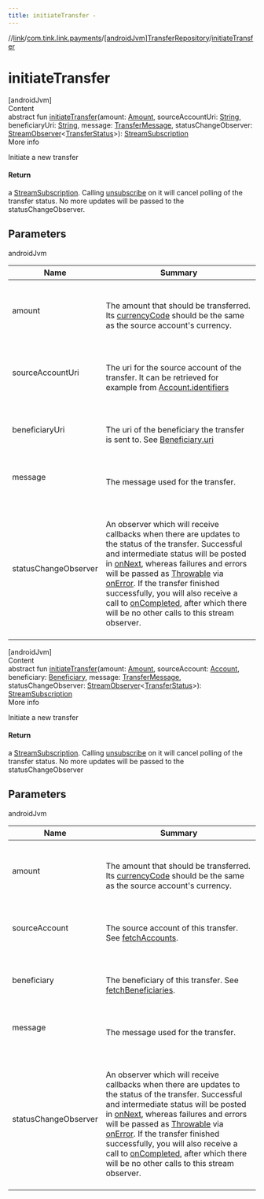 ```yaml
---
title: initiateTransfer -
---
```

//[link](../../index.md)/[com.tink.link.payments](../index.md)/[[androidJvm]TransferRepository](index.md)/[initiateTransfer](initiate-transfer.md)



# initiateTransfer  
[androidJvm]  
Content  
abstract fun [initiateTransfer](initiate-transfer.md)(amount: [Amount](../../com.tink.model.misc/[android-jvm]-amount/index.md), sourceAccountUri: [String](https://kotlinlang.org/api/latest/jvm/stdlib/kotlin/-string/index.html), beneficiaryUri: [String](https://kotlinlang.org/api/latest/jvm/stdlib/kotlin/-string/index.html), message: [TransferMessage](../[android-jvm]-transfer-message/index.md), statusChangeObserver: [StreamObserver](../../com.tink.service.streaming.publisher/[android-jvm]-stream-observer/index.md)<[TransferStatus](../[android-jvm]-transfer-status/index.md)>): [StreamSubscription](../../com.tink.service.streaming.publisher/[android-jvm]-stream-subscription/index.md)  
More info  


Initiate a new transfer



#### Return  


a [StreamSubscription](../../com.tink.service.streaming.publisher/[android-jvm]-stream-subscription/index.md). Calling [unsubscribe](../../com.tink.service.streaming.publisher/[android-jvm]-stream-subscription/unsubscribe.md) on it will cancel polling of the transfer status. No more updates will be passed to the statusChangeObserver.



## Parameters  
  
androidJvm  
  
|  Name|  Summary| 
|---|---|
| <a name="com.tink.link.payments/TransferRepository/initiateTransfer/#com.tink.model.misc.Amount#kotlin.String#kotlin.String#com.tink.link.payments.TransferMessage#com.tink.service.streaming.publisher.StreamObserver[com.tink.link.payments.TransferStatus]/PointingToDeclaration/"></a>amount| <a name="com.tink.link.payments/TransferRepository/initiateTransfer/#com.tink.model.misc.Amount#kotlin.String#kotlin.String#com.tink.link.payments.TransferMessage#com.tink.service.streaming.publisher.StreamObserver[com.tink.link.payments.TransferStatus]/PointingToDeclaration/"></a><br><br>The amount that should be transferred. Its [currencyCode](../../com.tink.model.misc/[android-jvm]-amount/currency-code.md) should be the same as the source account's currency.<br><br>
| <a name="com.tink.link.payments/TransferRepository/initiateTransfer/#com.tink.model.misc.Amount#kotlin.String#kotlin.String#com.tink.link.payments.TransferMessage#com.tink.service.streaming.publisher.StreamObserver[com.tink.link.payments.TransferStatus]/PointingToDeclaration/"></a>sourceAccountUri| <a name="com.tink.link.payments/TransferRepository/initiateTransfer/#com.tink.model.misc.Amount#kotlin.String#kotlin.String#com.tink.link.payments.TransferMessage#com.tink.service.streaming.publisher.StreamObserver[com.tink.link.payments.TransferStatus]/PointingToDeclaration/"></a><br><br>The uri for the source account of the transfer. It can be retrieved for example from [Account.identifiers](../../com.tink.model.account/[android-jvm]-account/identifiers.md)<br><br>
| <a name="com.tink.link.payments/TransferRepository/initiateTransfer/#com.tink.model.misc.Amount#kotlin.String#kotlin.String#com.tink.link.payments.TransferMessage#com.tink.service.streaming.publisher.StreamObserver[com.tink.link.payments.TransferStatus]/PointingToDeclaration/"></a>beneficiaryUri| <a name="com.tink.link.payments/TransferRepository/initiateTransfer/#com.tink.model.misc.Amount#kotlin.String#kotlin.String#com.tink.link.payments.TransferMessage#com.tink.service.streaming.publisher.StreamObserver[com.tink.link.payments.TransferStatus]/PointingToDeclaration/"></a><br><br>The uri of the beneficiary the transfer is sent to. See [Beneficiary.uri](../../com.tink.model.transfer/[android-jvm]-beneficiary/uri.md)<br><br>
| <a name="com.tink.link.payments/TransferRepository/initiateTransfer/#com.tink.model.misc.Amount#kotlin.String#kotlin.String#com.tink.link.payments.TransferMessage#com.tink.service.streaming.publisher.StreamObserver[com.tink.link.payments.TransferStatus]/PointingToDeclaration/"></a>message| <a name="com.tink.link.payments/TransferRepository/initiateTransfer/#com.tink.model.misc.Amount#kotlin.String#kotlin.String#com.tink.link.payments.TransferMessage#com.tink.service.streaming.publisher.StreamObserver[com.tink.link.payments.TransferStatus]/PointingToDeclaration/"></a><br><br>The message used for the transfer.<br><br>
| <a name="com.tink.link.payments/TransferRepository/initiateTransfer/#com.tink.model.misc.Amount#kotlin.String#kotlin.String#com.tink.link.payments.TransferMessage#com.tink.service.streaming.publisher.StreamObserver[com.tink.link.payments.TransferStatus]/PointingToDeclaration/"></a>statusChangeObserver| <a name="com.tink.link.payments/TransferRepository/initiateTransfer/#com.tink.model.misc.Amount#kotlin.String#kotlin.String#com.tink.link.payments.TransferMessage#com.tink.service.streaming.publisher.StreamObserver[com.tink.link.payments.TransferStatus]/PointingToDeclaration/"></a><br><br>An observer which will receive callbacks when there are updates to the status of the transfer. Successful and intermediate status will be posted in [onNext](../../com.tink.service.streaming.publisher/[android-jvm]-stream-observer/on-next.md), whereas failures and errors will be passed as [Throwable](https://kotlinlang.org/api/latest/jvm/stdlib/kotlin/-throwable/index.html) via [onError](../../com.tink.service.streaming.publisher/[android-jvm]-stream-observer/on-error.md). If the transfer finished successfully, you will also receive a call to [onCompleted](../../com.tink.service.streaming.publisher/[android-jvm]-stream-observer/on-completed.md), after which there will be no other calls to this stream observer.<br><br>
  
  


[androidJvm]  
Content  
abstract fun [initiateTransfer](initiate-transfer.md)(amount: [Amount](../../com.tink.model.misc/[android-jvm]-amount/index.md), sourceAccount: [Account](../../com.tink.model.account/[android-jvm]-account/index.md), beneficiary: [Beneficiary](../../com.tink.model.transfer/[android-jvm]-beneficiary/index.md), message: [TransferMessage](../[android-jvm]-transfer-message/index.md), statusChangeObserver: [StreamObserver](../../com.tink.service.streaming.publisher/[android-jvm]-stream-observer/index.md)<[TransferStatus](../[android-jvm]-transfer-status/index.md)>): [StreamSubscription](../../com.tink.service.streaming.publisher/[android-jvm]-stream-subscription/index.md)  
More info  


Initiate a new transfer



#### Return  


a [StreamSubscription](../../com.tink.service.streaming.publisher/[android-jvm]-stream-subscription/index.md). Calling [unsubscribe](../../com.tink.service.streaming.publisher/[android-jvm]-stream-subscription/unsubscribe.md) on it will cancel polling of the transfer status. No more updates will be passed to the statusChangeObserver



## Parameters  
  
androidJvm  
  
|  Name|  Summary| 
|---|---|
| <a name="com.tink.link.payments/TransferRepository/initiateTransfer/#com.tink.model.misc.Amount#com.tink.model.account.Account#com.tink.model.transfer.Beneficiary#com.tink.link.payments.TransferMessage#com.tink.service.streaming.publisher.StreamObserver[com.tink.link.payments.TransferStatus]/PointingToDeclaration/"></a>amount| <a name="com.tink.link.payments/TransferRepository/initiateTransfer/#com.tink.model.misc.Amount#com.tink.model.account.Account#com.tink.model.transfer.Beneficiary#com.tink.link.payments.TransferMessage#com.tink.service.streaming.publisher.StreamObserver[com.tink.link.payments.TransferStatus]/PointingToDeclaration/"></a><br><br>The amount that should be transferred. Its [currencyCode](../../com.tink.model.misc/[android-jvm]-amount/currency-code.md) should be the same as the source account's currency.<br><br>
| <a name="com.tink.link.payments/TransferRepository/initiateTransfer/#com.tink.model.misc.Amount#com.tink.model.account.Account#com.tink.model.transfer.Beneficiary#com.tink.link.payments.TransferMessage#com.tink.service.streaming.publisher.StreamObserver[com.tink.link.payments.TransferStatus]/PointingToDeclaration/"></a>sourceAccount| <a name="com.tink.link.payments/TransferRepository/initiateTransfer/#com.tink.model.misc.Amount#com.tink.model.account.Account#com.tink.model.transfer.Beneficiary#com.tink.link.payments.TransferMessage#com.tink.service.streaming.publisher.StreamObserver[com.tink.link.payments.TransferStatus]/PointingToDeclaration/"></a><br><br>The source account of this transfer. See [fetchAccounts](fetch-accounts.md).<br><br>
| <a name="com.tink.link.payments/TransferRepository/initiateTransfer/#com.tink.model.misc.Amount#com.tink.model.account.Account#com.tink.model.transfer.Beneficiary#com.tink.link.payments.TransferMessage#com.tink.service.streaming.publisher.StreamObserver[com.tink.link.payments.TransferStatus]/PointingToDeclaration/"></a>beneficiary| <a name="com.tink.link.payments/TransferRepository/initiateTransfer/#com.tink.model.misc.Amount#com.tink.model.account.Account#com.tink.model.transfer.Beneficiary#com.tink.link.payments.TransferMessage#com.tink.service.streaming.publisher.StreamObserver[com.tink.link.payments.TransferStatus]/PointingToDeclaration/"></a><br><br>The beneficiary of this transfer. See [fetchBeneficiaries](fetch-beneficiaries.md).<br><br>
| <a name="com.tink.link.payments/TransferRepository/initiateTransfer/#com.tink.model.misc.Amount#com.tink.model.account.Account#com.tink.model.transfer.Beneficiary#com.tink.link.payments.TransferMessage#com.tink.service.streaming.publisher.StreamObserver[com.tink.link.payments.TransferStatus]/PointingToDeclaration/"></a>message| <a name="com.tink.link.payments/TransferRepository/initiateTransfer/#com.tink.model.misc.Amount#com.tink.model.account.Account#com.tink.model.transfer.Beneficiary#com.tink.link.payments.TransferMessage#com.tink.service.streaming.publisher.StreamObserver[com.tink.link.payments.TransferStatus]/PointingToDeclaration/"></a><br><br>The message used for the transfer.<br><br>
| <a name="com.tink.link.payments/TransferRepository/initiateTransfer/#com.tink.model.misc.Amount#com.tink.model.account.Account#com.tink.model.transfer.Beneficiary#com.tink.link.payments.TransferMessage#com.tink.service.streaming.publisher.StreamObserver[com.tink.link.payments.TransferStatus]/PointingToDeclaration/"></a>statusChangeObserver| <a name="com.tink.link.payments/TransferRepository/initiateTransfer/#com.tink.model.misc.Amount#com.tink.model.account.Account#com.tink.model.transfer.Beneficiary#com.tink.link.payments.TransferMessage#com.tink.service.streaming.publisher.StreamObserver[com.tink.link.payments.TransferStatus]/PointingToDeclaration/"></a><br><br>An observer which will receive callbacks when there are updates to the status of the transfer. Successful and intermediate status will be posted in [onNext](../../com.tink.service.streaming.publisher/[android-jvm]-stream-observer/on-next.md), whereas failures and errors will be passed as [Throwable](https://kotlinlang.org/api/latest/jvm/stdlib/kotlin/-throwable/index.html) via [onError](../../com.tink.service.streaming.publisher/[android-jvm]-stream-observer/on-error.md). If the transfer finished successfully, you will also receive a call to [onCompleted](../../com.tink.service.streaming.publisher/[android-jvm]-stream-observer/on-completed.md), after which there will be no other calls to this stream observer.<br><br>
  
  



